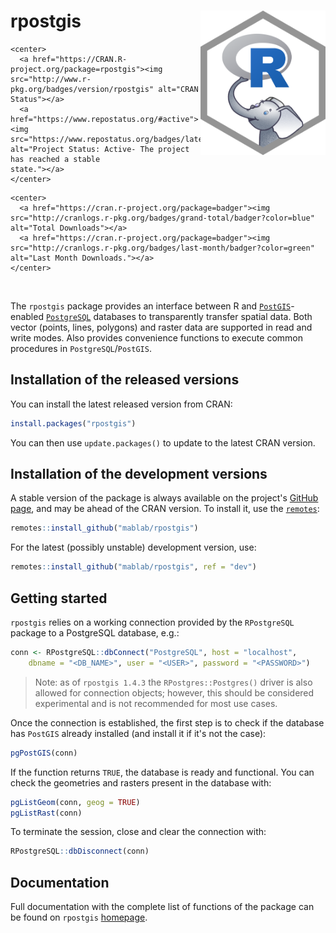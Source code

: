 # rpostgis <img src="man/figures/rpostgis-1024-white.png" align="right" width="200px"/>

<!-- badges: start -->

```{=html}
<center>
  <a href="https://CRAN.R-project.org/package=rpostgis"><img src="http://www.r-pkg.org/badges/version/rpostgis" alt="CRAN Status"></a>
  <a href="https://www.repostatus.org/#active"><img src="https://www.repostatus.org/badges/latest/active.svg" alt="Project Status: Active- The project has reached a stable
state."></a>
</center>
```
```{=html}
<center>
  <a href="https://cran.r-project.org/package=badger"><img src="http://cranlogs.r-pkg.org/badges/grand-total/badger?color=blue" alt="Total Downloads"></a>
  <a href="https://cran.r-project.org/package=badger"><img src="http://cranlogs.r-pkg.org/badges/last-month/badger?color=green" alt="Last Month Downloads."></a>
</center>
```
<br>

<!-- badges: end -->

The `rpostgis` package provides an interface between R and
[`PostGIS`](https://postgis.net/)-enabled
[`PostgreSQL`](https://www.postgresql.org/) databases to transparently
transfer spatial data. Both vector (points, lines, polygons) and raster
data are supported in read and write modes. Also provides convenience
functions to execute common procedures in `PostgreSQL`/`PostGIS`.

## Installation of the released versions

You can install the latest released version from CRAN:

``` r
install.packages("rpostgis")
```

You can then use `update.packages()` to update to the latest CRAN
version.

## Installation of the development versions

A stable version of the package is always available on the project's
[GitHub page](https://github.com/mablab/rpostgis), and may be ahead of
the CRAN version. To install it, use the
[`remotes`](https://CRAN.R-project.org/package=remotes):

``` r
remotes::install_github("mablab/rpostgis")
```

For the latest (possibly unstable) development version, use:

``` r
remotes::install_github("mablab/rpostgis", ref = "dev")
```

## Getting started

`rpostgis` relies on a working connection provided by the `RPostgreSQL`
package to a PostgreSQL database, e.g.:

``` r
conn <- RPostgreSQL::dbConnect("PostgreSQL", host = "localhost",
    dbname = "<DB_NAME>", user = "<USER>", password = "<PASSWORD>")
```

> Note: as of `rpostgis 1.4.3` the `RPostgres::Postgres()` driver is
> also allowed for connection objects; however, this should be
> considered experimental and is not recommended for most use cases.

Once the connection is established, the first step is to check if the
database has `PostGIS` already installed (and install it if it's not the
case):

``` r
pgPostGIS(conn)
```

If the function returns `TRUE`, the database is ready and functional.
You can check the geometries and rasters present in the database with:

``` r
pgListGeom(conn, geog = TRUE)
pgListRast(conn)
```

To terminate the session, close and clear the connection with:

``` r
RPostgreSQL::dbDisconnect(conn)
```

## Documentation

Full documentation with the complete list of functions of the package
can be found on `rpostgis` [homepage](https://mablab.org/rpostgis/).
